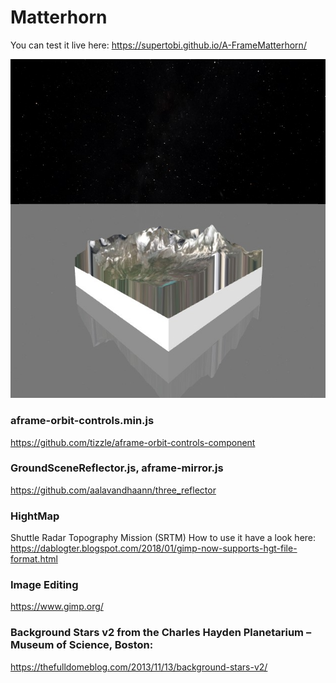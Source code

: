 Matterhorn
==========

You can test it live here: 
https://supertobi.github.io/A-FrameMatterhorn/

![image](Screenshot.jpg)

### aframe-orbit-controls.min.js
https://github.com/tizzle/aframe-orbit-controls-component
    
### GroundSceneReflector.js, aframe-mirror.js
https://github.com/aalavandhaann/three_reflector

### HightMap
Shuttle Radar Topography Mission (SRTM)
How to use it have a look here:
https://dablogter.blogspot.com/2018/01/gimp-now-supports-hgt-file-format.html

### Image Editing
https://www.gimp.org/

### Background Stars v2 from the Charles Hayden Planetarium – Museum of Science, Boston:
https://thefulldomeblog.com/2013/11/13/background-stars-v2/

